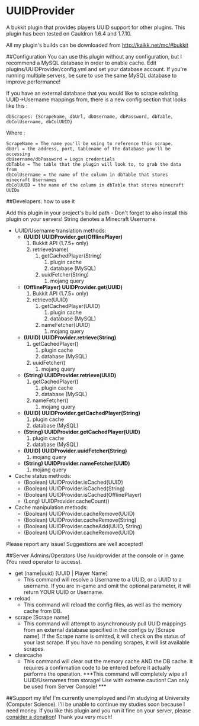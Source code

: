 # UUIDProvider
A bukkit plugin that provides players UUID support for other plugins.
This plugin has been tested on Cauldron 1.6.4 and 1.7.10.

All my plugin's builds can be downloaded from http://kaikk.net/mc/#bukkit

##Configuration
You can use this plugin without any configuration, but I recommend a MySQL database in order to enable cache.
Edit plugins/UUIDProvider/config.yml and set your database account.
If you're running multiple servers, be sure to use the same MySQL database to improve performance!

If you have an external database that you would like to scrape existing UUID->Username mappings from, there is a new config section that looks like this :

`dbScrapes: {ScrapeName, dbUrl, dbUsername, dbPassword, dbTable, dbColUsername, dbColUUID}`

Where :
```
ScrapeName = The name you'll be using to reference this scrape.
dbUrl = the address, port, tablename of the database you'll be accessing
dbUsername/dbPassword = Login credentials
dbTable = The table that the plugin will look to, to grab the data from
dbColUsername = the name of the column in dbTable that stores minecraft Usernames
dbColUUID = the name of the column in dbTable that stores minecraft UUIDs
```

##Developers: how to use it

Add this plugin in your project's build path - Don't forget to also install this plugin on your servers!
String denotes a Minecraft Username.

- UUID/Username translation methods:
    - **(UUID) UUIDProvider.get(OfflinePlayer)**
        1. Bukkit API (1.7.5+ only)
        2. retrieve(name)
            1. getCachedPlayer(String)
                1. plugin cache
                2. database (MySQL)
            2. uuidFetcher(String)
                1. mojang query
    - **(OfflinePlayer) UUIDProvider.get(UUID)**
        1. Bukkit API (1.7.5+ only)
        2. retrieve(UUID)
            1. getCachedPlayer(UUID)
                1. plugin cache
                2. database (MySQL)
            2. nameFetcher(UUID)
                1. mojang query
    - **(UUID) UUIDProvider.retrieve(String)**
        1. getCachedPlayer()
            1. plugin cache
            2. database (MySQL)
        2. uuidFetcher()
            1. mojang query
    - **(String) UUIDProvider.retrieve(UUID)**
        1. getCachedPlayer()
            1. plugin cache
            2. database (MySQL)
        2. nameFetcher()
            1. mojang query
    - **(UUID) UUIDProvider.getCachedPlayer(String)**
        1. plugin cache
        2. database (MySQL)
    - **(String) UUIDProvider.getCachedPlayer(UUID)**
        1. plugin cache
        2. database (MySQL)
    - **(UUID) UUIDProvider.uuidFetcher(String)**
        1. mojang query
    - **(String) UUIDProvider.nameFetcher(UUID)**
        1. mojang query
- Cache status methods:
    - (Boolean) UUIDProvider.isCached(UUID)
    - (Boolean) UUIDProvider.isCached(String)
    - (Boolean) UUIDProvider.isCached(OfflinePlayer)
    - (Long) UUIDProvider.cacheCount()
- Cache manipulation methods:
    - (Boolean) UUIDProvider.cacheRemove(UUID)
    - (Boolean) UUIDProvider.cacheRemove(String)
    - (Boolean) UUIDProvider.cacheAdd(UUID, String)
    - (Boolean) UUIDProvider.cacheRemove(UUID)

Please report any issue! Suggestions are well accepted!

##Server Admins/Operators
Use /uuidprovider at the console or in game (You need operator to access).

- get (name|uuid) [UUID | Player Name]
    - This command will resolve a Username to a UUID, or a UUID to a username. If you are in-game and omit the optional parameter, it will return YOUR UUID or Username.
- reload
    - This command will reload the config files, as well as the memory cache from DB.
- scrape [Scrape name]
    - This command will attempt to asynchronously pull UUID mappings from an external database specified in the configs by [Scrape name]. If the Scrape name is omitted, it will check on the status of your last scrape. If you have no pending scrapes, it will list available scrapes.
- clearcache
    - This command will clear out the memory cache AND the DB cache. It requires a confirmation code to be entered before it actually performs the operation. ***This command will completely wipe all UUID/Usernames from storage! Use with extreme caution! Can only be used from Server Console! ***

##Support my life!
I'm currently unemployed and I'm studying at University (Computer Science).
I'll be unable to continue my studies soon because I need money.
If you like this plugin and you run it fine on your server, please <a href='http://kaikk.net/mc/#donate'>consider a donation</a>!
Thank you very much!
